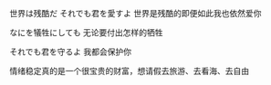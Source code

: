 世界は残酷だ それでも君を愛すよ
世界是残酷的即便如此我也依然爱你

なにを犠牲にしても
无论要付出怎样的牺牲

それでも君を守るよ
我都会保护你

情绪稳定真的是一个很宝贵的财富，想请假去旅游、去看海、去自由
